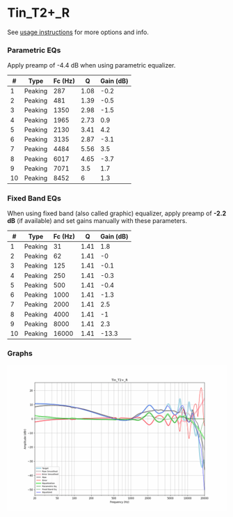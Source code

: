 # Tin_T2+_R
See [usage instructions](https://github.com/jaakkopasanen/AutoEq#usage) for more options and info.

### Parametric EQs
Apply preamp of -4.4 dB when using parametric equalizer.

|   # | Type    |   Fc (Hz) |    Q |   Gain (dB) |
|-----|---------|-----------|------|-------------|
|   1 | Peaking |       287 | 1.08 |        -0.2 |
|   2 | Peaking |       481 | 1.39 |        -0.5 |
|   3 | Peaking |      1350 | 2.98 |        -1.5 |
|   4 | Peaking |      1965 | 2.73 |         0.9 |
|   5 | Peaking |      2130 | 3.41 |         4.2 |
|   6 | Peaking |      3135 | 2.87 |        -3.1 |
|   7 | Peaking |      4484 | 5.56 |         3.5 |
|   8 | Peaking |      6017 | 4.65 |        -3.7 |
|   9 | Peaking |      7071 | 3.5  |         1.7 |
|  10 | Peaking |      8452 | 6    |         1.3 |

### Fixed Band EQs
When using fixed band (also called graphic) equalizer, apply preamp of **-2.2 dB** (if available) and set gains manually with these parameters.

|   # | Type    |   Fc (Hz) |    Q |   Gain (dB) |
|-----|---------|-----------|------|-------------|
|   1 | Peaking |        31 | 1.41 |         1.8 |
|   2 | Peaking |        62 | 1.41 |        -0   |
|   3 | Peaking |       125 | 1.41 |        -0.1 |
|   4 | Peaking |       250 | 1.41 |        -0.3 |
|   5 | Peaking |       500 | 1.41 |        -0.4 |
|   6 | Peaking |      1000 | 1.41 |        -1.3 |
|   7 | Peaking |      2000 | 1.41 |         2.5 |
|   8 | Peaking |      4000 | 1.41 |        -1   |
|   9 | Peaking |      8000 | 1.41 |         2.3 |
|  10 | Peaking |     16000 | 1.41 |       -13.3 |

### Graphs
![](./Tin_T2+_R.png)
